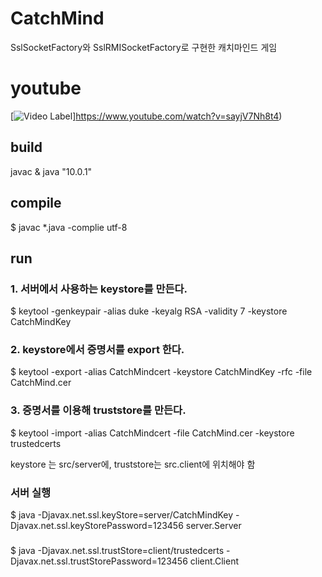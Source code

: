 # CatchMind

SslSocketFactory와 SslRMISocketFactory로 구현한 캐치마인드 게임

# youtube
[![Video Label](http://img.youtube.com/vi/sayjV7Nh8t4/0.jpg)]https://www.youtube.com/watch?v=sayjV7Nh8t4)

## build

javac & java "10.0.1"

## compile
$ javac *.java -complie utf-8

## run

### 1. 서버에서 사용하는 keystore를 만든다.

$ keytool -genkeypair -alias duke -keyalg RSA -validity 7 -keystore CatchMindKey

### 2. keystore에서 증명서를 export 한다.

$ keytool -export -alias CatchMindcert -keystore CatchMindKey -rfc -file CatchMind.cer

### 3. 증명서를 이용해 truststore를 만든다.

$ keytool -import -alias CatchMindcert -file CatchMind.cer -keystore trustedcerts


keystore 는 src/server에, truststore는 src.client에 위치해야 함


### 서버 실행
$ java -Djavax.net.ssl.keyStore=server/CatchMindKey -Djavax.net.ssl.keyStorePassword=123456 server.Server

### 
$ java -Djavax.net.ssl.trustStore=client/trustedcerts -Djavax.net.ssl.trustStorePassword=123456 client.Client
